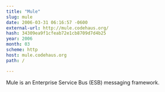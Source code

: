 ```yaml
---
title: "Mule"
slug: mule
date: 2006-03-31 06:16:57 -0600
external-url: http://mule.codehaus.org/
hash: 34309ea9f1cfeab72e1cb8709d7d4b25
year: 2006
month: 03
scheme: http
host: mule.codehaus.org
path: /

---
```


Mule is an Enterprise Service Bus (ESB) messaging framework.
